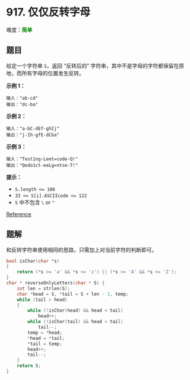 # 917. 仅仅反转字母

难度：<font color=green>**简单**</font>

## 题目

给定一个字符串 `S`，返回 “反转后的” 字符串，其中不是字母的字符都保留在原地，而所有字母的位置发生反转。

**示例 1：**

```
输入："ab-cd"
输出："dc-ba"
```

**示例 2：**

```
输入："a-bC-dEf-ghIj"
输出："j-Ih-gfE-dCba"
```

**示例 3：**

```
输入："Test1ng-Leet=code-Q!"
输出："Qedo1ct-eeLg=ntse-T!"
```

**提示：**

* `S.length <= 100`
* `33 <= S[i].ASCIIcode <= 122`
* `S` 中不包含 `\` or `"`

[Reference](https://leetcode-cn.com/problems/reverse-only-letters)

## 题解

和反转字符串使用相同的思路，只需加上对当前字符的判断即可。

```c
bool isChar(char *s)
{
    return (*s >= 'a' && *s <= 'z') || (*s >= 'A' && *s <= 'Z');
}
char * reverseOnlyLetters(char * S) {
    int len = strlen(S);
    char *head = S, *tail = S + len - 1, temp;
    while (tail > head)
    {
        while (!isChar(head) && head < tail)
            head++;
        while (!isChar(tail) && head < tail)
            tail--;
        temp = *head;
        *head = *tail;
        *tail = temp;
        head++;
        tail--;
    }
    return S;
}
```
